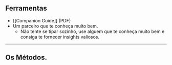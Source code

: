 ## Ferramentas

- [[Companion Guide]] (PDF)
- Um parceiro que te conheça muito bem. 
	- Não tente se tipar sozinho, use alguem que te conheça muito bem e consiga te fornecer insights valiosos.




----

## Os Métodos.




